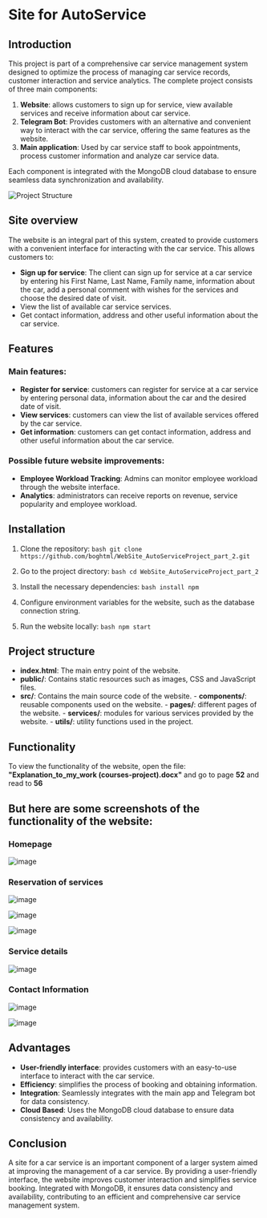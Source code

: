 # Site for AutoService

## Introduction

This project is part of a comprehensive car service management system designed to optimize the process of managing car service records, customer interaction and service analytics. The complete project consists of three main components:

1. **Website**: allows customers to sign up for service, view available services and receive information about car service.
2. **Telegram Bot**: Provides customers with an alternative and convenient way to interact with the car service, offering the same features as the website.
3. **Main application**: Used by car service staff to book appointments, process customer information and analyze car service data.

Each component is integrated with the MongoDB cloud database to ensure seamless data synchronization and availability.

![Project Structure](https://github.com/boghtml/TelegramBot_AutoServiceProject_part_1/assets/119760440/f30720c6-70fe-47de-a98a-502ae62bf98f)

## Site overview

The website is an integral part of this system, created to provide customers with a convenient interface for interacting with the car service. This allows customers to:
- **Sign up for service**: The client can sign up for service at a car service by entering his First Name, Last Name, Family name, information about the car, add a personal comment with wishes for the services and choose the desired date of visit.
- View the list of available car service services.
- Get contact information, address and other useful information about the car service.

## Features

### Main features:
- **Register for service**: customers can register for service at a car service by entering personal data, information about the car and the desired date of visit.
- **View services**: customers can view the list of available services offered by the car service.
- **Get information**: customers can get contact information, address and other useful information about the car service.

### Possible future website improvements:
- **Employee Workload Tracking**: Admins can monitor employee workload through the website interface.
- **Analytics**: administrators can receive reports on revenue, service popularity and employee workload.

## Installation

1. Clone the repository:
       ```bash
       git clone https://github.com/boghtml/WebSite_AutoServiceProject_part_2.git
       ```

2. Go to the project directory:
       ```bash
       cd WebSite_AutoServiceProject_part_2
       ```

3. Install the necessary dependencies:
       ```bash
       install npm
       ```

4. Configure environment variables for the website, such as the database connection string.

5. Run the website locally:
       ```bash
       npm start
       ```

## Project structure

- **index.html**: The main entry point of the website.
- **public/**: Contains static resources such as images, CSS and JavaScript files.
- **src/**: Contains the main source code of the website.
       - **components/**: reusable components used on the website.
       - **pages/**: different pages of the website.
       - **services/**: modules for various services provided by the website.
       - **utils/**: utility functions used in the project.

## Functionality

To view the functionality of the website, open the file: **"Explanation_to_my_work (courses-project).docx"** and go to page **52** and read to **56**

## But here are some screenshots of the functionality of the website:

### Homepage

![image](https://github.com/boghtml/WebSite_AutoServiceProject_part_2/assets/119760440/cfb9b6f2-47fd-4d16-a12f-9bb42449c2a2)

### Reservation of services

![image](https://github.com/boghtml/WebSite_AutoServiceProject_part_2/assets/119760440/c8a61efa-a409-4685-9c81-e8cc5f6a33cb)

![image](https://github.com/boghtml/WebSite_AutoServiceProject_part_2/assets/119760440/34ae890f-d86b-4e54-9ee1-0cdb82a3f9b8)

![image](https://github.com/boghtml/WebSite_AutoServiceProject_part_2/assets/119760440/94c6e9a4-3921-425f-90fc-537072711a1e)

### Service details

![image](https://github.com/boghtml/WebSite_AutoServiceProject_part_2/assets/119760440/0243a64a-0c0d-491f-80f4-e374a88a381d)

### Contact Information

![image](https://github.com/boghtml/WebSite_AutoServiceProject_part_2/assets/119760440/e67758d6-ebb8-4a5c-875a-c809de0e9252)

![image](https://github.com/boghtml/WebSite_AutoServiceProject_part_2/assets/119760440/4c9b72fc-52da-4566-a881-dbba6f9a46f9)

## Advantages

- **User-friendly interface**: provides customers with an easy-to-use interface to interact with the car service.
- **Efficiency**: simplifies the process of booking and obtaining information.
- **Integration**: Seamlessly integrates with the main app and Telegram bot for data consistency.
- **Cloud Based**: Uses the MongoDB cloud database to ensure data consistency and availability.

## Conclusion

A site for a car service is an important component of a larger system aimed at improving the management of a car service. By providing a user-friendly interface, the website improves customer interaction and simplifies service booking. Integrated with MongoDB, it ensures data consistency and availability, contributing to an efficient and comprehensive car service management system.
